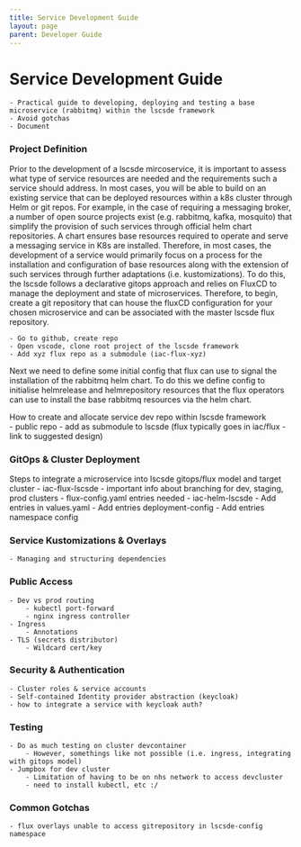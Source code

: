 ```yaml
---
title: Service Development Guide
layout: page
parent: Developer Guide
---
```

# Service Development Guide
    - Practical guide to developing, deploying and testing a base microservice (rabbitmq) within the lscsde framework
    - Avoid gotchas
    - Document 

### Project Definition
Prior to the development of a lscsde mircoservice, it is important to assess what type of service resources are needed and the requirements such a service should address. In most cases, you will be able to build on an existing service that can be deployed resources within a k8s cluster through Helm or git repos. For example, in the case of requiring a messaging broker, a number of open source projects exist (e.g. rabbitmq, kafka, mosquito) that simplify the provision of such services through official helm chart repositories. A chart ensures base resources required to operate and serve a messaging service in K8s are installed. Therefore, in most cases, the development of a service would primarily focus on a process for the installation and configuration of base resources along with the extension of such services through further adaptations (i.e. kustomizations). To do this, the lscsde follows a declarative gitops approach and relies on FluxCD to manage the deployment and state of microservices. Therefore, to begin, create a git repository that can house the fluxCD configuration for your chosen microservice and can be associated with the master lscsde flux repository.

    - Go to github, create repo
    - Open vscode, clone root project of the lscsde framework
    - Add xyz flux repo as a submodule (iac-flux-xyz)

Next we need to define some initial config that flux can use to signal the installation of the rabbitmq helm chart. To do this we define config to initialise helmrelease and helmrepository resources that the flux operators can use to install the base rabbitmq resources via the helm chart.  

How to create and allocate service dev repo within lscsde framework  
    - public repo
    - add as submodule to lscsde (flux typically goes in iac/flux - link to suggested design)

### GitOps & Cluster Deployment
Steps to integrate a microservice into lscsde gitops/flux model and target cluster
    - iac-flux-lscsde
        - important info about branching for dev, staging, prod clusters
        - flux-config.yaml entries needed
    - iac-helm-lscsde
        - Add entries in values.yaml
        - Add entries deployment-config
        - Add entries namespace config

### Service Kustomizations & Overlays
    - Managing and structuring dependencies

### Public Access
    - Dev vs prod routing
        - kubectl port-forward
        - nginx ingress controller
    - Ingress
        - Annotations
    - TLS (secrets distributor)
        - Wildcard cert/key

### Security & Authentication 
    - Cluster roles & service accounts
    - Self-contained Identity provider abstraction (keycloak)
    - how to integrate a service with keycloak auth?

### Testing 
    - Do as much testing on cluster devcontainer
        - However, somethings like not possible (i.e. ingress, integrating with gitops model)
    - Jumpbox for dev cluster
        - Limitation of having to be on nhs network to access devcluster
        - need to install kubectl, etc :/

### Common Gotchas
    - flux overlays unable to access gitrepository in lscsde-config namespace  
